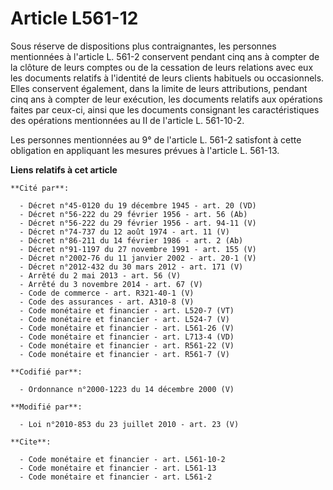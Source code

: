 # Article L561-12

Sous réserve de dispositions plus contraignantes, les personnes mentionnées à l'article L. 561-2 conservent pendant cinq ans
à compter de la clôture de leurs comptes ou de la cessation de leurs relations avec eux les documents relatifs à l'identité
de leurs clients habituels ou occasionnels. Elles conservent également, dans la limite de leurs attributions, pendant cinq
ans à compter de leur exécution, les documents relatifs aux opérations faites par ceux-ci, ainsi que les documents consignant
les caractéristiques des opérations mentionnées au II de l'article L. 561-10-2. 

Les personnes mentionnées au 9° de l'article L. 561-2 satisfont à cette obligation en appliquant les mesures prévues à
l'article L. 561-13.

**Liens relatifs à cet article**

	**Cité par**:

	  - Décret n°45-0120 du 19 décembre 1945 - art. 20 (VD)
	  - Décret n°56-222 du 29 février 1956 - art. 56 (Ab)
	  - Décret n°56-222 du 29 février 1956 - art. 94-11 (V)
	  - Décret n°74-737 du 12 août 1974 - art. 11 (V)
	  - Décret n°86-211 du 14 février 1986 - art. 2 (Ab)
	  - Décret n°91-1197 du 27 novembre 1991 - art. 155 (V)
	  - Décret n°2002-76 du 11 janvier 2002 - art. 20-1 (V)
	  - Décret n°2012-432 du 30 mars 2012 - art. 171 (V)
	  - Arrêté du 2 mai 2013 - art. 56 (V)
	  - Arrêté du 3 novembre 2014 - art. 67 (V)
	  - Code de commerce - art. R321-40-1 (V)
	  - Code des assurances - art. A310-8 (V)
	  - Code monétaire et financier - art. L520-7 (VT)
	  - Code monétaire et financier - art. L524-7 (V)
	  - Code monétaire et financier - art. L561-26 (V)
	  - Code monétaire et financier - art. L713-4 (VD)
	  - Code monétaire et financier - art. R561-22 (V)
	  - Code monétaire et financier - art. R561-7 (V)

	**Codifié par**:

	  - Ordonnance n°2000-1223 du 14 décembre 2000 (V)

	**Modifié par**:

	  - Loi n°2010-853 du 23 juillet 2010 - art. 23 (V)

	**Cite**:

	  - Code monétaire et financier - art. L561-10-2
	  - Code monétaire et financier - art. L561-13
	  - Code monétaire et financier - art. L561-2
